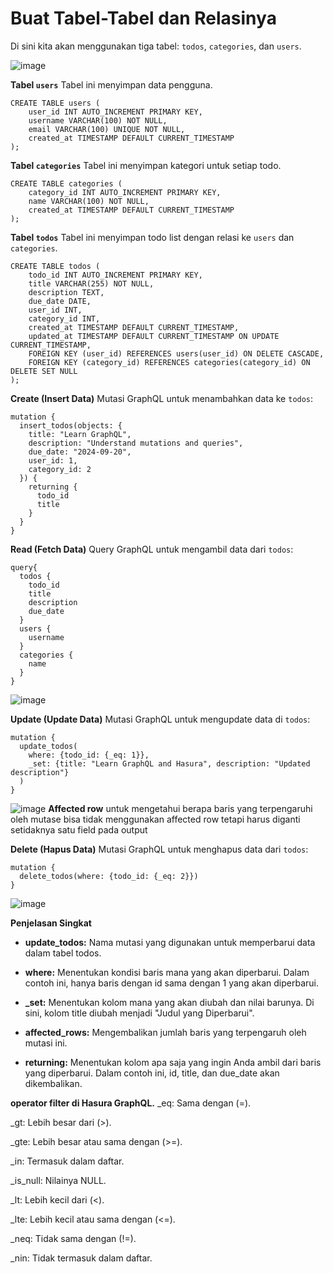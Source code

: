 # Buat Tabel-Tabel dan Relasinya

Di sini kita akan menggunakan tiga tabel: `todos`, `categories`, dan `users`.

![image](https://github.com/user-attachments/assets/2568efe7-0bf4-48e9-bc7a-055a062b6755)

**Tabel `users`**
Tabel ini menyimpan data pengguna.
```
CREATE TABLE users (
    user_id INT AUTO_INCREMENT PRIMARY KEY,
    username VARCHAR(100) NOT NULL,
    email VARCHAR(100) UNIQUE NOT NULL,
    created_at TIMESTAMP DEFAULT CURRENT_TIMESTAMP
);

```
**Tabel `categories`**
Tabel ini menyimpan kategori untuk setiap todo.
```
CREATE TABLE categories (
    category_id INT AUTO_INCREMENT PRIMARY KEY,
    name VARCHAR(100) NOT NULL,
    created_at TIMESTAMP DEFAULT CURRENT_TIMESTAMP
);

```
**Tabel `todos`**
Tabel ini menyimpan todo list dengan relasi ke `users` dan `categories`.
```
CREATE TABLE todos (
    todo_id INT AUTO_INCREMENT PRIMARY KEY,
    title VARCHAR(255) NOT NULL,
    description TEXT,
    due_date DATE,
    user_id INT,
    category_id INT,
    created_at TIMESTAMP DEFAULT CURRENT_TIMESTAMP,
    updated_at TIMESTAMP DEFAULT CURRENT_TIMESTAMP ON UPDATE CURRENT_TIMESTAMP,
    FOREIGN KEY (user_id) REFERENCES users(user_id) ON DELETE CASCADE,
    FOREIGN KEY (category_id) REFERENCES categories(category_id) ON DELETE SET NULL
);

```

**Create (Insert Data)**
Mutasi GraphQL untuk menambahkan data ke `todos`:
```
mutation {
  insert_todos(objects: {
    title: "Learn GraphQL",
    description: "Understand mutations and queries",
    due_date: "2024-09-20",
    user_id: 1,
    category_id: 2
  }) {
    returning {
      todo_id
      title
    }
  }
}
```

**Read (Fetch Data)**
Query GraphQL untuk mengambil data dari `todos`:
```
query{
  todos {
    todo_id
    title
    description
    due_date
  }
  users {
    username
  }
  categories {
    name
  }
}

```

![image](https://github.com/user-attachments/assets/b6bf5933-11c0-4da8-bc0d-4a978935a224)

**Update (Update Data)**
Mutasi GraphQL untuk mengupdate data di `todos`:
```
mutation {
  update_todos(
    where: {todo_id: {_eq: 1}},
    _set: {title: "Learn GraphQL and Hasura", description: "Updated description"}
  ) 
}

```
![image](https://github.com/user-attachments/assets/7138d44f-eb54-47c0-914b-0eaf8351e0a0)
**Affected row** untuk mengetahui berapa baris yang terpengaruhi oleh mutase bisa tidak menggunakan affected row tetapi harus diganti setidaknya satu field pada output

**Delete (Hapus Data)**
Mutasi GraphQL untuk menghapus data dari `todos`:
```
mutation {
  delete_todos(where: {todo_id: {_eq: 2}}) 
}
```
![image](https://github.com/user-attachments/assets/5a465333-5bd7-4a38-83c9-67cfbcacdc50)


**Penjelasan Singkat**

* **update_todos:** Nama mutasi yang digunakan untuk memperbarui data dalam tabel todos.
  
* **where:** Menentukan kondisi baris mana yang akan diperbarui. Dalam contoh ini, hanya baris dengan id sama dengan 1 yang akan diperbarui.
  
* **_set:** Menentukan kolom mana yang akan diubah dan nilai barunya. Di sini, kolom title diubah menjadi "Judul yang Diperbarui".
  
* **affected_rows:** Mengembalikan jumlah baris yang terpengaruh oleh mutasi ini.
  
* **returning:** Menentukan kolom apa saja yang ingin Anda ambil dari baris yang diperbarui. Dalam contoh ini, id, title, dan due_date akan dikembalikan.

 **operator filter di Hasura GraphQL.**
 _eq: Sama dengan (=).
 
_gt: Lebih besar dari (>).

_gte: Lebih besar atau sama dengan (>=).

_in: Termasuk dalam daftar.

_is_null: Nilainya NULL.

_lt: Lebih kecil dari (<).

_lte: Lebih kecil atau sama dengan (<=).

_neq: Tidak sama dengan (!=).

_nin: Tidak termasuk dalam daftar.

